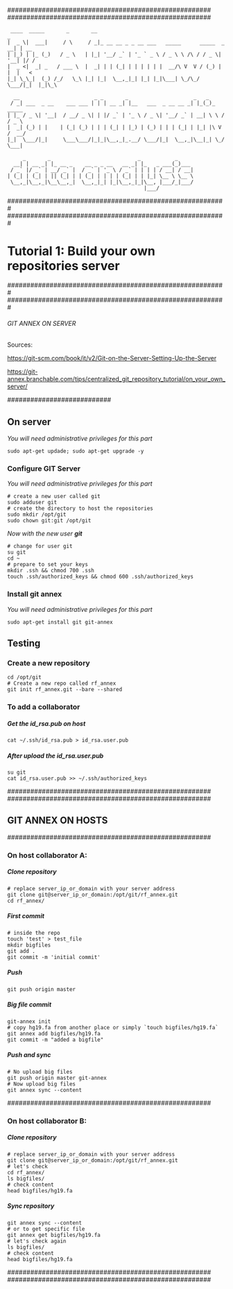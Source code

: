 #####################################################
#####################################################
```
 ____  _____       _       __                                             _     
|  _ \|  ___|     / \     / _|_ __ __ _ _ __ ___   _____      _____  _ __| | __ 
| |_) | |_ (_)   / _ \   | |_| '__/ _` | '_ ` _ \ / _ \ \ /\ / / _ \| '__| |/ / 
|  _ <|  _| _   / ___ \  |  _| | | (_| | | | | | |  __/\ V  V / (_) | |  |   <  
|_| \_\_|  (_) /_/   \_\ |_| |_|  \__,_|_| |_| |_|\___| \_/\_/ \___/|_|  |_|\_\ 
 
  __                        _ _       _                     _   _            
 / _| ___  _ __    ___ ___ | | | __ _| |__   ___  _ __ __ _| |_(_)_   _____  
| |_ / _ \| '__|  / __/ _ \| | |/ _` | '_ \ / _ \| '__/ _` | __| \ \ / / _ \ 
|  _| (_) | |    | (_| (_) | | | (_| | |_) | (_) | | | (_| | |_| |\ V /  __/ 
|_|  \___/|_|     \___\___/|_|_|\__,_|_.__/ \___/|_|  \__,_|\__|_| \_/ \___| 

     _       _                            _           _     
  __| | __ _| |_ __ _    __ _ _ __   __ _| |_   _ ___(_)___ 
 / _` |/ _` | __/ _` |  / _` | '_ \ / _` | | | | / __| / __|
| (_| | (_| | || (_| | | (_| | | | | (_| | | |_| \__ \ \__ \
 \__,_|\__,_|\__\__,_|  \__,_|_| |_|\__,_|_|\__, |___/_|___/
                                            |___/           
```
#########################################################
#########################################################

# Tutorial 1: Build your own repositories server

#########################################################
#########################################################
###### GIT ANNEX ON SERVER

Sources:

https://git-scm.com/book/it/v2/Git-on-the-Server-Setting-Up-the-Server

https://git-annex.branchable.com/tips/centralized_git_repository_tutorial/on_your_own_server/

###########################
## On server

*You will need administrative privileges for this part*
```
sudo apt-get updade; sudo apt-get upgrade -y
```

### Configure GIT Server
*You will need administrative privileges for this part*

```
# create a new user called git
sudo adduser git
# create the directory to host the repositories
sudo mkdir /opt/git
sudo chown git:git /opt/git
```

_Now with the new user **git**_
```
# change for user git
su git
cd ~
# prepare to set your keys
mkdir .ssh && chmod 700 .ssh
touch .ssh/authorized_keys && chmod 600 .ssh/authorized_keys
```

### Install git annex
*You will need administrative privileges for this part*
```
sudo apt-get install git git-annex
```

## Testing
### Create a new repository
```
cd /opt/git
# Create a new repo called rf_annex
git init rf_annex.git --bare --shared
```

### To add a collaborator

##### Get the id_rsa.pub on host

```
cat ~/.ssh/id_rsa.pub > id_rsa.user.pub
```

##### After upload the id_rsa.user.pub
```
su git
cat id_rsa.user.pub >> ~/.ssh/authorized_keys
```
#####################################################
#####################################################
## GIT ANNEX ON HOSTS

#####################################################
### On host collaborator A:

##### Clone repository
```
# replace server_ip_or_domain with your server address
git clone git@server_ip_or_domain:/opt/git/rf_annex.git
cd rf_annex/
```

##### First commit
```
# inside the repo
touch 'test' > test_file
mkdir bigfiles
git add .
git commit -m 'initial commit'
```

##### Push
```
git push origin master
```

##### Big file commit
```
git-annex init
# copy hg19.fa from another place or simply `touch bigfiles/hg19.fa`
git annex add bigfiles/hg19.fa
git commit -m "added a bigfile"
```

##### Push and sync
```
# No upload big files
git push origin master git-annex
# Now upload big files 
git annex sync --content
```

#####################################################
### On host collaborator B:


##### Clone repository
```
# replace server_ip_or_domain with your server address
git clone git@server_ip_or_domain:/opt/git/rf_annex.git
# let's check
cd rf_annex/
ls bigfiles/
# check content
head bigfiles/hg19.fa 
```

##### Sync repository
```
git annex sync --content
# or to get specific file
git annex get bigfiles/hg19.fa
# let's check again
ls bigfiles/
# check content
head bigfiles/hg19.fa
```
#####################################################
#####################################################
